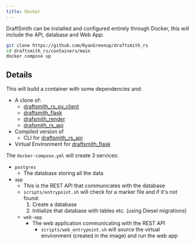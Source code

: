 ```yaml
---
title: Docker
---
```


DraftSmith can be installed and configured entirely through Docker,
this will include the API, database and Web App:

```bash
git clone https://github.com/RyanGreenup/draftsmith_rs
cd draftsmith_rs/containers/main
docker compose up
```

## Details

This will build a container with some dependencies and:

- A clone of:
    - [draftsmith_rs_py_client](https://github.com/RyanGreenup/draftsmith_rs_py_client)
    - [draftsmith_flask](https://github.com/RyanGreenup/draftsmith_flask)
    - [drafsmith_render](https://github.com/RyanGreenup/draftsmith_render)
    - [drafsmith_rs_api](https://github.com/RyanGreenup/draftsmith_rs_api)
- Compiled version of
    - CLI for [draftsmith_rs_api](https://github.com/RyanGreenup/draftsmith_rs_api)
- Virtual Environment for [draftsmith_flask](https://github.com/RyanGreenup/draftsmith_flask)

The `docker-compose.yml` will create 3 services:

- `postgres`
    -  The database storing all the data
- `app`
    - This is the REST API that communicates with the database
    - `scripts/entrypoint.sh` will check for a marker file and if it's not found:
        1. Create a database
        2. Initialize that database with tables etc. (using Diesel migrations)
    - `web-app`
        - The web application communicating with the REST API
            - `scripts/web_entrypoint.sh` will source the virtual environment (created in the image) and run the web app
